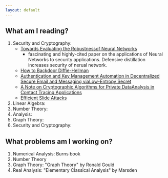 ```yaml
---
layout: default
---
```


## What am I reading?

1. Security and Cryptography: 
    * [Towards Evaluating the Robustnessof Neural Networks](https://arxiv.org/pdf/1608.04644.pdf)
        - fascinating and highly-cited paper on the applications of Neural Networks to security applications. Defensive distillation increases security of nerual network. 
    * [How to Backdoor Diffie-Hellman](https://eprint.iacr.org/2016/644.pdf)
    * [Authentication and Key Management Automation in Decentralized Secure Email and Messaging viaLow-Entropy Secret](https://arxiv.org/pdf/2005.10787.pdf)
    * [A Note on Cryptographic Algorithms for Private DataAnalysis in Contact Tracing Applications](https://arxiv.org/pdf/2005.10634.pdf)
    * [Efficient Slide Attacks](https://eprint.iacr.org/2016/1177.pdf)
2. Linear Algebra: 
3. Number Theory:
4. Analysis:
5. Graph Theory:
6. Security and Cryptography: 

## What problems am I working on?

1. Numerical Analysis: Burns book
2. Number Theory
3. Graph Theory: "Graph Theory" by Ronald Gould
4. Real Analysis: "Elementary Classical Analysis" by Marsden